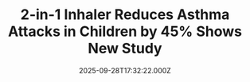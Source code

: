 ---
title: "2-in-1 Inhaler Reduces Asthma Attacks in Children by 45% Shows New Study"
date: 2025-09-28T17:32:22.000Z
category: Human Kindness
externalLink: "https://www.goodnewsnetwork.org/2-in-1-inhaler-reduces-asthma-attacks-in-children-by-45-shows-new-study/"
image: ""
excerpt: "New findings could reshape the treatment for an estimated 113 million children worldwide who have asthma, following this side-by-side comparison of two types of asthma inhalers. In the first randomized controlled trial to investigate the use of a combination inhaler as the sole reliever for children aged 5 to 15, an international team found the […] The post 2-in-1 Inhaler…"
---